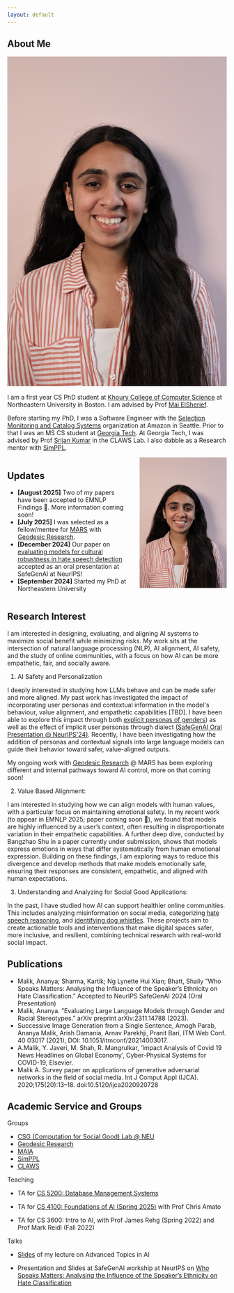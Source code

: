 ```yaml
---
layout: default
---
```


## About Me

<img class="profile-picture" src="ananya_profile.jpg">

I am a first year CS PhD student at [Khoury College of Computer Science](https://www.khoury.northeastern.edu/) at Northeastern University in Boston. I am advised by Prof [Mai ElSherief](https://www.maielsherief.com/). 

Before starting my PhD, I was a Software Engineer with the [Selection Monitoring and Catalog Systems](https://www.amazon.jobs/content/en/teams/e-commerce-foundation/ascs) organization at Amazon in Seattle. Prior to that I was an MS CS student at [Georgia Tech](https://www.gatech.edu/). At Georgia Tech, I was advised by Prof [Srijan Kumar](https://faculty.cc.gatech.edu/~srijan/) in the CLAWS Lab. I also dabble as a Research mentor with [SimPPL](https://simppl.org/).

<div style="display: flex; align-items: flex-start; gap: 2em;">

  <!-- Left column -->
  <div style="flex: 1;">
    <h2>Updates</h2>
    <ul>
      <li><strong>[August 2025]</strong> Two of my papers have been accepted to EMNLP Findings 🎉. More information coming soon!</li>
      <li><strong>[July 2025]</strong> I was selected as a fellow/mentee for <a href="https://www.cambridgeaisafety.org/mars">MARS</a> with <a href="https://www.geodesicresearch.org/">Geodesic Research</a>.</li>
      <li><strong>[December 2024]</strong> Our paper on <a href="https://arxiv.org/abs/2410.20490">evaluating models for cultural robustness in hate speech detection</a> accepted as an oral presentation at SafeGenAI at NeurIPS!</li>
      <li><strong>[September 2024]</strong> Started my PhD at Northeastern University</li>
      <!-- Add the rest of updates -->
    </ul>
  </div>

  <!-- Right column -->
  <div>
    <img class="profile-picture" src="ananya_profile.jpg" style="max-width: 200px; height: auto;">
  </div>

</div>

## Research Interest

I am interested in designing, evaluating, and aligning AI systems to maximize social benefit while minimizing risks. My work sits at the intersection of natural language processing (NLP), AI alignment, AI safety, and the study of online communities, with a focus on how AI can be more empathetic, fair, and socially aware.

1. AI Safety and Personalization

I deeply interested in studying how LLMs behave and can be made safer and more aligned. My past work has investigated the impact of incorporating user personas and contextual information in the model's behaviour, value alignment, and empathetic capabilities [TBD]. I have been able to explore this impact through both [explicit personas of genders](https://arxiv.org/pdf/2311.14788)) as well as the effect of implicit user personas through dialect [(SafeGenAI Oral Presentation @ NeurIPS'24)](https://arxiv.org/abs/2410.20490). Recently, I have been investigating how the addition of personas and contextual signals into large language models can guide their behavior toward safer, value-aligned outputs.

My ongoing work with [Geodesic Research](https://www.geodesicresearch.org/) @ MARS has been exploring different and internal pathways toward AI control, more on that coming soon!

2. Value Based Alignment:

I am interested in studying how we can align models with human values, with a particular focus on maintaining emotional safety. In my recent work (to appear in EMNLP 2025; paper coming soon 👀), we found that models are highly influenced by a user’s context, often resulting in disproportionate variation in their empathetic capabilities. A further deep dive, conducted by Bangzhao Shu in a paper currently under submission, shows that models express emotions in ways that differ systematically from human emotional expression. Building on these findings, I am exploring ways to reduce this divergence and develop methods that make models emotionally safe, ensuring their responses are consistent, empathetic, and aligned with human expectations.

3. Understanding and Analyzing for Social Good Applications:

In the past, I have studied how AI can support healthier online communities. This includes analyzing misinformation on social media, categorizing [hate speech reasoning](https://ananyamalikk.substack.com/p/intent-to-hate), and [identifying dog whistles](https://drive.google.com/file/d/1hYIJjy92jo9VgBmfIY3AZTr-KUbr0dTa/view). These projects aim to create actionable tools and interventions that make digital spaces safer, more inclusive, and resilient, combining technical research with real-world social impact.


## Publications

- Malik, Ananya; Sharma, Kartik; Ng Lynette Hui Xian; Bhatt, Shaily ”Who Speaks Matters: Analysing the Influence
of the Speaker’s Ethnicity on Hate Classification.” Accepted to NeurIPS SafeGenAI 2024 (Oral Presentation)
- Malik, Ananya. ”Evaluating Large Language Models through Gender and Racial Stereotypes.” arXiv preprint
arXiv:2311.14788 (2023).
- Successive Image Generation from a Single Sentence, Amogh Parab, Ananya Malik, Arish Damania, Arnav Parekhji,
Pranit Bari, ITM Web Conf. 40 03017 (2021), DOI: 10.1051/itmconf/20214003017.
- A.Malik, Y. Javeri, M. Shah, R. Mangrulkar, ‘Impact Analysis of Covid 19 News Headlines on Global Economy’,
Cyber-Physical Systems for COVID-19, Elsevier.
- Malik A. Survey paper on applications of generative adversarial networks in the field of social media. Int J Comput
Appl (IJCA). 2020;175(20):13–18. doi:10.5120/ijca2020920728

## Academic Service and Groups

Groups 

- [CSG (Computation for Social Good) Lab @ NEU](https://www.maielsherief.com/)
- [Geodesic Research](https://www.geodesicresearch.org/)
- [MAIA](https://aialignment.mit.edu/)
- [SimPPL](https://simppl.org/)
- [CLAWS](https://faculty.cc.gatech.edu/~srijan/)

Teaching

- TA for [CS 5200: Database Management Systems](https://www.khoury.northeastern.edu/people/martin-schedlbauer/)
-  TA for [CS 4100: Foundations of AI (Spring 2025)](https://www.khoury.northeastern.edu/home/camato/4100summaryS25.html) with Prof Chris Amato

- TA for CS 3600: Intro to AI, with Prof James Rehg (Spring 2022) and Prof Mark Reidl (Fall 2022)

Talks

- [Slides](https://www.canva.com/design/DAGjgwNOPBE/Z09A59smG8vXAGvgaW7PFA/view?utm_content=DAGjgwNOPBE&utm_campaign=designshare&utm_medium=link2&utm_source=uniquelinks&utlId=h7faf8a8774) of my lecture on Advanced Topics in AI

- Presentation and Slides at SafeGenAI workship at NeurIPS on [Who Speaks Matters: Analysing the Influence of the Speaker’s Ethnicity on Hate Classification](https://neurips.cc/virtual/2024/workshop/84705#wse-detail-109375)